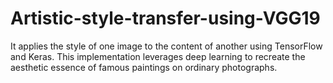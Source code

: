 # Artistic-style-transfer-using-VGG19
It applies the style of one image to the content of another using TensorFlow and Keras. This implementation leverages deep learning to recreate the aesthetic essence of famous paintings on ordinary photographs.

